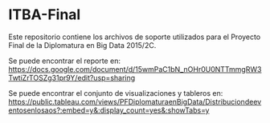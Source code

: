 # ITBA-Final
Este repositorio contiene los archivos de soporte utilizados para el Proyecto Final de la Diplomatura en Big Data 2015/2C.

Se puede encontrar el reporte en: https://docs.google.com/document/d/15wmPaC1bN_nOHr0U0NTTmmgRW3TwtiZrTOSZg31pr9Y/edit?usp=sharing

Se puede encontrar el conjunto de visualizaciones y tableros en: https://public.tableau.com/views/PFDiplomaturaenBigData/Distribuciondeeventosenlosaos?:embed=y&:display_count=yes&:showTabs=y
